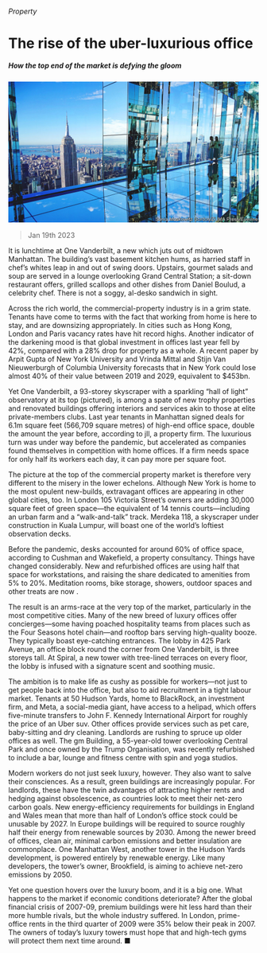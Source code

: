 ###### Property

# The rise of the uber-luxurious office 

##### How the top end of the market is defying the gloom 

![image](images/20230121_FNP001.jpg) 

> Jan 19th 2023 

It is lunchtime at One Vanderbilt, a new  which juts out of midtown Manhattan. The building’s vast basement kitchen hums, as harried staff in chef’s whites leap in and out of swing doors. Upstairs, gourmet salads and soup are served in a lounge overlooking Grand Central Station; a sit-down restaurant offers, grilled scallops and other dishes from Daniel Boulud, a celebrity chef. There is not a soggy, al-desko sandwich in sight.

Across the rich world, the commercial-property industry is in a grim state. Tenants have come to terms with the fact that working from home is here to stay, and are downsizing appropriately. In cities such as Hong Kong, London and Paris vacancy rates have hit record highs. Another indicator of the darkening mood is that global investment in offices last year fell by 42%, compared with a 28% drop for property as a whole. A recent paper by Arpit Gupta of New York University and Vrinda Mittal and Stijn Van Nieuwerburgh of Columbia University forecasts that  in New York could lose almost 40% of their value between 2019 and 2029, equivalent to $453bn.

Yet One Vanderbilt, a 93-storey skyscraper with a sparkling “hall of light” observatory at its top (pictured), is among a spate of new trophy properties and renovated buildings offering interiors and services akin to those at elite private-members clubs. Last year tenants in Manhattan signed deals for 6.1m square feet (566,709 square metres) of high-end office space, double the amount the year before, according to jll, a property firm. The luxurious turn was under way before the pandemic, but accelerated as companies found themselves in competition with home offices. If a firm needs space for only half its workers each day, it can pay more per square foot. 

The picture at the top of the commercial property market is therefore very different to the misery in the lower echelons. Although New York is home to the most opulent new-builds, extravagant offices are appearing in other global cities, too. In London 105 Victoria Street’s owners are adding 30,000 square feet of green space—the equivalent of 14 tennis courts—including an urban farm and a “walk-and-talk” track. Merdeka 118, a skyscraper under construction in Kuala Lumpur, will boast one of the world’s loftiest observation decks. 

Before the pandemic, desks accounted for around 60% of office space, according to Cushman and Wakefield, a property consultancy. Things have changed considerably. New and refurbished offices are using half that space for workstations, and raising the share dedicated to amenities from 5% to 20%. Meditation rooms, bike storage, showers, outdoor spaces and other treats are now .

The result is an arms-race at the very top of the market, particularly in the most competitive cities. Many of the new breed of luxury offices offer concierges—some having poached hospitality teams from places such as the Four Seasons hotel chain—and rooftop bars serving high-quality booze. They typically boast eye-catching entrances. The lobby in 425 Park Avenue, an office block round the corner from One Vanderbilt, is three storeys tall. At Spiral, a new tower with tree-lined terraces on every floor, the lobby is infused with a signature scent and soothing music.

The ambition is to make life as cushy as possible for workers—not just to get people back into the office, but also to aid recruitment in a tight labour market. Tenants at 50 Hudson Yards, home to BlackRock, an investment firm, and Meta, a social-media giant, have access to a helipad, which offers five-minute transfers to John F. Kennedy International Airport for roughly the price of an Uber suv. Other offices provide services such as pet care, baby-sitting and dry cleaning. Landlords are rushing to spruce up older offices as well. The gm Building, a 55-year-old tower overlooking Central Park and once owned by the Trump Organisation, was recently refurbished to include a bar, lounge and fitness centre with spin and yoga studios. 

Modern workers do not just seek luxury, however. They also want to salve their consciences. As a result, green buildings are increasingly popular. For landlords, these have the twin advantages of attracting higher rents and hedging against obsolescence, as countries look to meet their net-zero carbon goals. New energy-efficiency requirements for buildings in England and Wales mean that more than half of London’s office stock could be unusable by 2027. In Europe buildings will be required to source roughly half their energy from renewable sources by 2030. Among the newer breed of offices, clean air, minimal carbon emissions and better insulation are commonplace. One Manhattan West, another tower in the Hudson Yards development, is powered entirely by renewable energy. Like many developers, the tower’s owner, Brookfield, is aiming to achieve net-zero emissions by 2050.

Yet one question hovers over the luxury boom, and it is a big one. What happens to the market if economic conditions deteriorate? After the global financial crisis of 2007-09, premium buildings were hit less hard than their more humble rivals, but the whole industry suffered. In London, prime-office rents in the third quarter of 2009 were 35% below their peak in 2007. The owners of today’s luxury towers must hope that  and high-tech gyms will protect them next time around. ■


